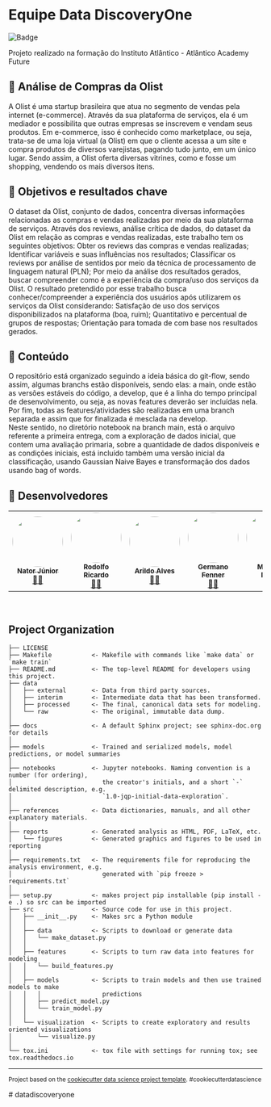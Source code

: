 Equipe Data DiscoveryOne
==============================
![Badge](https://img.shields.io/badge/Version-0.1.0-%237159c1?style=for-the-badge&logo=github) 

Projeto realizado na formação do Instituto Atlântico - Atlântico Academy Future

## 🎯 Análise de Compras da Olist

A Olist é uma startup brasileira que atua no segmento de vendas pela internet (e-commerce). Através da sua plataforma de serviços, ela é um mediador e possibilita que outras empresas se inscrevem e vendam seus produtos. Em e-commerce, isso é conhecido como marketplace, ou seja, trata-se de uma loja virtual (a Olist) em que o cliente acessa a um site e compra produtos de diversos varejistas, pagando tudo junto, em um único lugar. Sendo assim, a Olist oferta diversas vitrines, como e fosse um shopping, vendendo os mais diversos itens.

## 📲  Objetivos e resultados chave

O dataset da Olist, conjunto de dados, concentra diversas informações relacionadas as compras e vendas realizadas por meio da sua plataforma de serviços.
Através dos reviews, análise crítica de dados, do dataset da Olist em relação as compras e vendas realizadas, este trabalho tem os seguintes objetivos:
Obter os reviews das compras e vendas realizadas;
Identificar variáveis e suas influências nos resultados;
Classificar os reviews por análise de sentidos por meio da técnica de processamento de linguagem natural (PLN);
Por meio da análise dos resultados gerados, buscar compreender como é a experiência da compra/uso dos serviços da Olist.
O resultado pretendido por esse trabalho busca conhecer/compreender a experiência dos usuários após utilizarem os serviços da Olist considerando:
Satisfação de uso dos serviços disponibilizados na plataforma (boa, ruim);
Quantitativo e percentual de grupos de respostas;
Orientação para tomada de com base nos resultados gerados.

## 🛫  Conteúdo

O repositório está organizado seguindo a ideia básica do git-flow, sendo assim, algumas branchs estão disponíveis, sendo elas: a main, onde estão as versões estáveis do código, a develop, que é a linha do tempo principal de desenvolvimento, ou seja, as novas features deverão ser incluídas nela. Por fim, todas as features/atividades são realizadas em uma branch separada e assim que for finalizada é mesclada na develop.  
Neste sentido, no diretório notebook na branch main, está o arquivo referente a primeira entrega, com a exploração de dados inicial, que contem uma avaliação primaria, sobre a quantidade de dados disponíveis e as condições iniciais, está incluído também uma versão inicial da classificação, usando Gaussian Naive Bayes e transformação dos dados usando bag of words.

## 👀 Desenvolvedores
<table>
  <tr>
    <td align="center"><a href="https://github.com/natorjunior"><img style="border-radius: 50%;" src="https://avatars.githubusercontent.com/u/51802728?v=4" width="100px;" alt=""/><br /><sub><b>Nator Júnior</b></sub></a><br /><a href="https://github.com/natorjunior" title="Nator Junior">👨‍🚀</a></td>   
    <td align="center"><a href="https://github.com/rodolforicardo7/"><img style="border-radius: 50%;" src="https://avatars.githubusercontent.com/u/62383654?v=4" width="100px;" alt=""/><br /><sub><b>Rodolfo Ricardo</b></sub></a><br /><a href="https://github.com/rodolforicardo7/" title="Rodolfo">👨‍🚀</a></td>
<td align="center"><a href="https://github.com/aamnzs"><img style="border-radius: 50%;" src="https://avatars.githubusercontent.com/u/50277296?v=4" width="100px;" alt=""/><br /><sub><b>Arildo Alves</b></sub></a><br /><a href="https://github.com/aamnzs" title="Arildo Alves">👨‍🚀</a></td>
<td align="center"><a href="https://github.com/germanofenner"><img style="border-radius: 50%;" src="https://avatars.githubusercontent.com/u/92865901?v=4" width="100px;" alt=""/><br /><sub><b>Germano Fenner</b></sub></a><br /><a href="https://github.com/germanofenner" title="Germano Fenner">👨‍🚀</a></td>
<td align="center"><a href="https://github.com/maumauio"><img style="border-radius: 50%;" src="https://avatars.githubusercontent.com/u/54122968?v=4" width="100px;" alt=""/><br /><sub><b>Maurício Moura</b></sub></a><br /><a href="https://github.com/maumauio" title="Maurício Moura">👨‍🚀</a></td>
  </tr>
</table>
<br>

Project Organization
------------

    ├── LICENSE
    ├── Makefile           <- Makefile with commands like `make data` or `make train`
    ├── README.md          <- The top-level README for developers using this project.
    ├── data
    │   ├── external       <- Data from third party sources.
    │   ├── interim        <- Intermediate data that has been transformed.
    │   ├── processed      <- The final, canonical data sets for modeling.
    │   └── raw            <- The original, immutable data dump.
    │
    ├── docs               <- A default Sphinx project; see sphinx-doc.org for details
    │
    ├── models             <- Trained and serialized models, model predictions, or model summaries
    │
    ├── notebooks          <- Jupyter notebooks. Naming convention is a number (for ordering),
    │                         the creator's initials, and a short `-` delimited description, e.g.
    │                         `1.0-jqp-initial-data-exploration`.
    │
    ├── references         <- Data dictionaries, manuals, and all other explanatory materials.
    │
    ├── reports            <- Generated analysis as HTML, PDF, LaTeX, etc.
    │   └── figures        <- Generated graphics and figures to be used in reporting
    │
    ├── requirements.txt   <- The requirements file for reproducing the analysis environment, e.g.
    │                         generated with `pip freeze > requirements.txt`
    │
    ├── setup.py           <- makes project pip installable (pip install -e .) so src can be imported
    ├── src                <- Source code for use in this project.
    │   ├── __init__.py    <- Makes src a Python module
    │   │
    │   ├── data           <- Scripts to download or generate data
    │   │   └── make_dataset.py
    │   │
    │   ├── features       <- Scripts to turn raw data into features for modeling
    │   │   └── build_features.py
    │   │
    │   ├── models         <- Scripts to train models and then use trained models to make
    │   │   │                 predictions
    │   │   ├── predict_model.py
    │   │   └── train_model.py
    │   │
    │   └── visualization  <- Scripts to create exploratory and results oriented visualizations
    │       └── visualize.py
    │
    └── tox.ini            <- tox file with settings for running tox; see tox.readthedocs.io


--------

<p><small>Project based on the <a target="_blank" href="https://drivendata.github.io/cookiecutter-data-science/">cookiecutter data science project template</a>. #cookiecutterdatascience</small></p>
# datadiscoveryone
